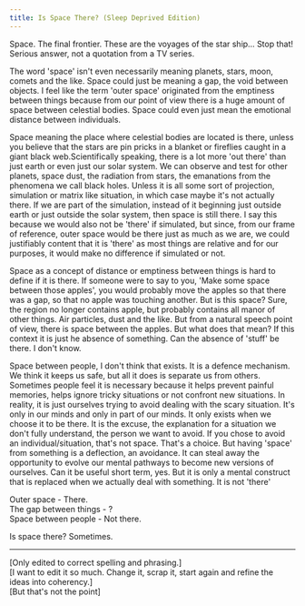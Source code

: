 ```yaml
---
title: Is Space There? (Sleep Deprived Edition)
---
```


Space. The final frontier. These are the voyages of the star ship… Stop that! Serious answer, not a quotation from a TV series.

The word 'space' isn't even necessarily meaning planets, stars, moon, comets and the like. Space could just be meaning a gap, the void between objects. I feel like the term 'outer space' originated from the emptiness between things because from our point of view there is a huge amount of space between celestial bodies. Space could even just mean the emotional distance between individuals.

Space meaning the place where celestial bodies are located is there, unless you believe that the stars are pin pricks in a blanket or fireflies caught in a giant black web.Scientifically speaking, there is a lot more 'out there' than just earth or even just our solar system. We can observe and test for other planets, space dust, the radiation from stars, the emanations from the phenomena we call black holes. Unless it is all some sort of projection, simulation or matrix like situation, in which case maybe it's not actually there. If we are part of the simulation, instead of it beginning just outside earth or just outside the solar system, then space is still there. I say this because we would also not be 'there' if simulated, but since, from our frame of reference, outer space would be there just as much as we are, we could justifiably content that it is 'there' as most things are relative and for our purposes, it would make no difference if simulated or not.

Space as a concept of distance or emptiness between things is hard to define if it is there. If someone were to say to you, 'Make some space between those apples', you would probably move the apples so that there was a gap, so that no apple was touching another. But is this space? Sure, the region no longer contains apple, but probably contains all manor of other things. Air particles, dust and the like. But from a natural speech point of view, there is space between the apples. But what does that mean? If this context it is just he absence of something. Can the absence of 'stuff' be there. I don't know.

Space between people, I don't think that exists. It is a defence mechanism. We think it keeps us safe, but all it does is separate us from others. Sometimes people feel it is necessary because it helps prevent painful memories, helps ignore tricky situations or not confront new situations. In reality, it is just ourselves trying to avoid dealing with the scary situation. It's only in our minds and only in part of our minds. It only exists when we choose it to be there. It is the excuse, the explanation for a situation we don't fully understand, the person we want to avoid. If you chose to avoid an individual/situation, that's not space. That's a choice. But having 'space' from something is a deflection, an avoidance. It can steal away the opportunity to evolve our mental pathways to become new versions of ourselves. Can it be useful short term, yes. But it is only a mental construct that is replaced when we actually deal with something. It is not 'there'

Outer space - There.   
The gap between things - ?   
Space between people - Not there.

Is space there? Sometimes.

___

[Only edited to correct spelling and phrasing.]   
[I want to edit it so much. Change it, scrap it, start again and refine the ideas into coherency.]   
[But that's not the point]
